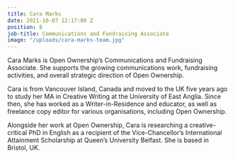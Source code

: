```yaml
---
title: Cara Marks
date: 2021-10-07 12:17:00 Z
position: 8
job-title: Communications and Fundraising Associate
image: "/uploads/cara-marks-team.jpg"
---
```


Cara Marks is Open Ownership’s Communications and Fundraising Associate. She supports the growing communications work, fundraising activities, and overall strategic direction of Open Ownership. 

Cara is from Vancouver Island, Canada and moved to the UK five years ago to study her MA in Creative Writing at the University of East Anglia. Since then, she has worked as a Writer-in-Residence and educator, as well as freelance copy editor for various organisations, including Open Ownership.

Alongside her work at Open Ownership, Cara is researching a creative-critical PhD in English as a recipient of the Vice-Chancellor’s International Attainment Scholarship at Queen’s University Belfast. She is based in Bristol, UK.
